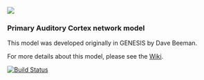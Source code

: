 
![](http://www.opensourcebrain.org/attachments/download/87/AC_cells_s.png)

### Primary Auditory Cortex network model 

This model was developed originally in GENESIS by Dave Beeman.

For more details about this model, please see the [Wiki](http://www.opensourcebrain.org/projects/acnet2/wiki/Wiki).

[![Build Status](https://travis-ci.com/OpenSourceBrain/ACnet2.svg)](https://travis-ci.com/OpenSourceBrain/ACnet2)
